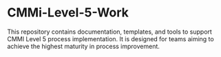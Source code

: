 # CMMi-Level-5-Work
This repository contains documentation, templates, and tools to support CMMI Level 5 process implementation. It is designed for teams aiming to achieve the highest maturity in process improvement.
